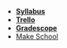 * **[Syllabus](README.md)**
* **[Trello](https://make.sc/bew2.2-planner)**
* **[Gradescope](https://make.sc/trackbew2.2)**
* [Make School](https://www.makeschool.com)
